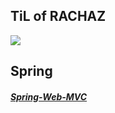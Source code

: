 ## TiL of RACHAZ

<div align="left">
	<img src="https://img.shields.io/badge/Velog-20C997?style=flat&logo=Velog&logoColor=white" />
</div>

## Spring

##### [Spring-Web-MVC](https://github.com/raxchaz/Today-I-Learned/blob/main/Spring-Web-MVC)



